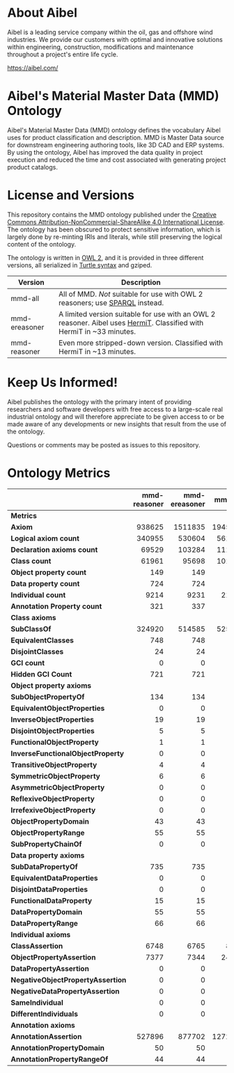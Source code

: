 # About Aibel
Aibel is a leading service company within the oil, gas and offshore wind industries. We provide our customers with optimal and innovative solutions within engineering, construction, modifications and maintenance throughout a project's entire life cycle.

https://aibel.com/

# Aibel's Material Master Data (MMD) Ontology
Aibel's Material Master Data (MMD) ontology defines the vocabulary Aibel uses for product classification and description. MMD is Master Data source for downstream engineering authoring tools, like 3D CAD and ERP systems. By using the ontology, Aibel has improved the data quality in project execution and reduced the time and cost associated with generating project product catalogs.

# License and Versions
This repository contains the MMD ontology published under the <a rel="license" href="http://creativecommons.org/licenses/by-nc-sa/4.0/">Creative Commons Attribution-NonCommercial-ShareAlike 4.0 International License</a>. The ontology has been obscured to protect sensitive information, which is largely done by re-minting IRIs and literals, while still preserving the logical content of the ontology.

The ontology is written in <a href="https://www.w3.org/TR/owl2-overview/">OWL 2</a>, and it is provided in three different versions, all serialized in <a href="https://www.w3.org/TR/turtle/">Turtle syntax</a> and gziped.

| Version | Description |
|---------|-------------|
| mmd-all | All of MMD. *Not* suitable for use with OWL 2 reasoners; use <a href="https://www.w3.org/TR/rdf-sparql-query/">SPARQL</a> instead. |
| mmd-ereasoner | A limited version suitable for use with an OWL 2 reasoner. Aibel uses <a href="http://www.hermit-reasoner.com/">HermiT</a>. Classified with HermiT in ~33 minutes. |
| mmd-reasoner | Even more stripped-down version. Classified with HermiT in ~13 minutes. |

# Keep Us Informed!
Aibel publishes the ontology with the primary intent of providing researchers and software developers with free access to a large-scale real industrial ontology and will therefore appreciate to be given access to or be made aware of any developments or new insights that result from the use of the ontology.

Questions or comments may be posted as issues to this repository.

# Ontology Metrics
|                                     | mmd-reasoner | mmd-ereasoner | mmd-all |
|-------------------------------------|-------------:|--------------:|--------:|
| **Metrics**                         |              |               |         |
| **Axiom**                           |       938625 |       1511835 | 1945224 |
| **Logical axiom count**             |       340955 |        530604 |  561120 |
| **Declaration axioms count**        |        69529 |        103284 |  111531 |
| **Class count**                     |        61961 |         95698 |  101602 |
| **Object property count**           |          149 |           149 |     181 |
| **Data property count**             |          724 |           724 |     727 |
| **Individual count**                |         9214 |          9231 |   21863 |
| **Annotation Property count**       |          321 |           337 |     392 |
| **Class axioms**                    |              |               |         |
| **SubClassOf**                      |       324920 |        514585 |  525986 |
| **EquivalentClasses**               |          748 |           748 |     752 |
| **DisjointClasses**                 |           24 |            24 |      28 |
| **GCI count**                       |            0 |             0 |       0 |
| **Hidden GCI Count**                |          721 |           721 |     725 |
| **Object property axioms**          |              |               |         |
| **SubObjectPropertyOf**             |          134 |           134 |     166 |
| **EquivalentObjectProperties**      |            0 |             0 |       0 |
| **InverseObjectProperties**         |           19 |            19 |      28 |
| **DisjointObjectProperties**        |            5 |             5 |      11 |
| **FunctionalObjectProperty**        |            1 |             1 |       1 |
| **InverseFunctionalObjectProperty** |            0 |             0 |       0 |
| **TransitiveObjectProperty**        |            4 |             4 |       4 |
| **SymmetricObjectProperty**         |            6 |             6 |       7 |
| **AsymmetricObjectProperty**        |            0 |             0 |       0 |
| **ReflexiveObjectProperty**         |            0 |             0 |       0 |
| **IrrefexiveObjectProperty**        |            0 |             0 |       0 |
| **ObjectPropertyDomain**            |           43 |            43 |      48 |
| **ObjectPropertyRange**             |           55 |            55 |      60 |
| **SubPropertyChainOf**              |            0 |             0 |       0 |
| **Data property axioms**            |              |               |         |
| **SubDataPropertyOf**               |          735 |           735 |     738 |
| **EquivalentDataProperties**        |            0 |             0 |       0 |
| **DisjointDataProperties**          |            0 |             0 |       0 |
| **FunctionalDataProperty**          |           15 |            15 |      15 |
| **DataPropertyDomain**              |           55 |            55 |      56 |
| **DataPropertyRange**               |           66 |            66 |      66 |
| **Individual axioms**               |              |               |         |
| **ClassAssertion**                  |         6748 |          6765 |    8993 |
| **ObjectPropertyAssertion**         |         7377 |          7344 |   24161 |
| **DataPropertyAssertion**           |            0 |             0 |       0 |
| **NegativeObjectPropertyAssertion** |            0 |             0 |       0 |
| **NegativeDataPropertyAssertion**   |            0 |             0 |       0 |
| **SameIndividual**                  |            0 |             0 |       0 |
| **DifferentIndividuals**            |            0 |             0 |       0 |
| **Annotation axioms**               |              |               |         |
| **AnnotationAssertion**             |       527896 |        877702 | 1272225 |
| **AnnotationPropertyDomain**        |           50 |            50 |      50 |
| **AnnotationPropertyRangeOf**       |           44 |            44 |      78 |
